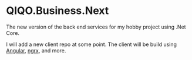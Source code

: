 # QIQO.Business.Next
The new version of the back end services for my hobby project using .Net Core.

I will add a new client repo at some point. The client will be build using [Angular](https://angular.io/), [ngrx](https://github.com/ngrx/platform), and more.
